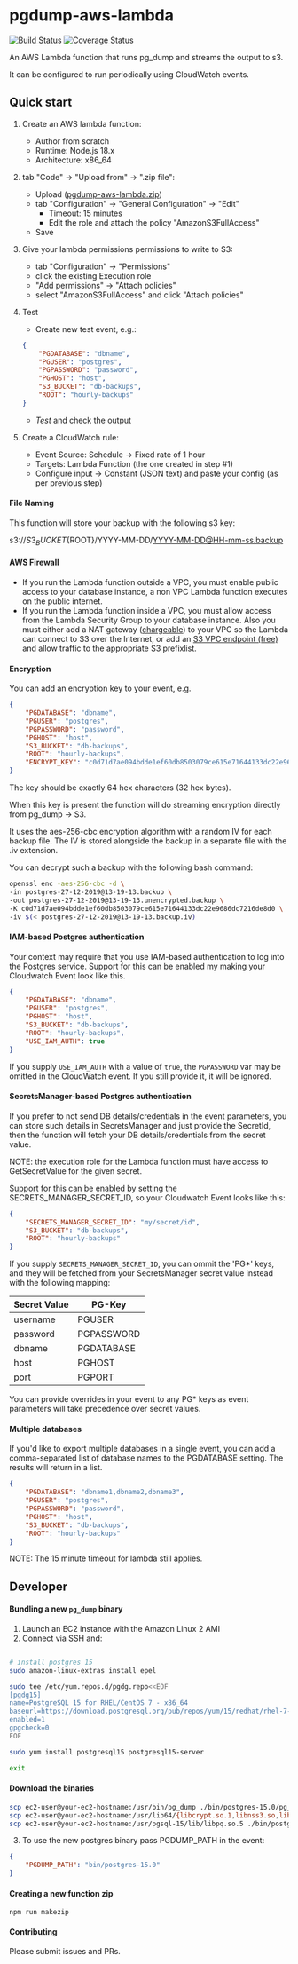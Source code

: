 # pgdump-aws-lambda

[![Build Status](https://travis-ci.org/jameshy/pgdump-aws-lambda.svg?branch=master)](https://travis-ci.org/jameshy/pgdump-aws-lambda)
[![Coverage Status](https://coveralls.io/repos/github/jameshy/pgdump-aws-lambda/badge.svg?branch=master)](https://coveralls.io/github/jameshy/pgdump-aws-lambda?branch=master)

An AWS Lambda function that runs pg_dump and streams the output to s3.

It can be configured to run periodically using CloudWatch events.

## Quick start

1. Create an AWS lambda function:
    - Author from scratch
    - Runtime: Node.js 18.x
    - Architecture: x86_64
2. tab "Code" -> "Upload from" -> ".zip file":
    - Upload ([pgdump-aws-lambda.zip](https://github.com/jameshy/pgdump-aws-lambda/releases/latest))
    - tab "Configuration" -> "General Configuration" -> "Edit"
        - Timeout: 15 minutes
        - Edit the role and attach the policy "AmazonS3FullAccess"
    - Save
3. Give your lambda permissions permissions to write to S3:

    - tab "Configuration" -> "Permissions"
    - click the existing Execution role
    - "Add permissions" -> "Attach policies"
    - select "AmazonS3FullAccess" and click "Attach policies"

4. Test

    - Create new test event, e.g.:

    ```json
    {
        "PGDATABASE": "dbname",
        "PGUSER": "postgres",
        "PGPASSWORD": "password",
        "PGHOST": "host",
        "S3_BUCKET": "db-backups",
        "ROOT": "hourly-backups"
    }
    ```

    - _Test_ and check the output

5. Create a CloudWatch rule:
    - Event Source: Schedule -> Fixed rate of 1 hour
    - Targets: Lambda Function (the one created in step #1)
    - Configure input -> Constant (JSON text) and paste your config (as per previous step)

#### File Naming

This function will store your backup with the following s3 key:

s3://${S3_BUCKET}${ROOT}/YYYY-MM-DD/YYYY-MM-DD@HH-mm-ss.backup

#### AWS Firewall

-   If you run the Lambda function outside a VPC, you must enable public access to your database instance, a non VPC Lambda function executes on the public internet.
-   If you run the Lambda function inside a VPC, you must allow access from the Lambda Security Group to your database instance. Also you must either add a NAT gateway ([chargeable](https://aws.amazon.com/vpc/pricing/)) to your VPC so the Lambda can connect to S3 over the Internet, or add an [S3 VPC endpoint (free)](https://docs.aws.amazon.com/vpc/latest/privatelink/vpc-endpoints-s3.html) and allow traffic to the appropriate S3 prefixlist.

#### Encryption

You can add an encryption key to your event, e.g.

```json
{
    "PGDATABASE": "dbname",
    "PGUSER": "postgres",
    "PGPASSWORD": "password",
    "PGHOST": "host",
    "S3_BUCKET": "db-backups",
    "ROOT": "hourly-backups",
    "ENCRYPT_KEY": "c0d71d7ae094bdde1ef60db8503079ce615e71644133dc22e9686dc7216de8d0"
}
```

The key should be exactly 64 hex characters (32 hex bytes).

When this key is present the function will do streaming encryption directly from pg_dump -> S3.

It uses the aes-256-cbc encryption algorithm with a random IV for each backup file.
The IV is stored alongside the backup in a separate file with the .iv extension.

You can decrypt such a backup with the following bash command:

```bash
openssl enc -aes-256-cbc -d \
-in postgres-27-12-2019@13-19-13.backup \
-out postgres-27-12-2019@13-19-13.unencrypted.backup \
-K c0d71d7ae094bdde1ef60db8503079ce615e71644133dc22e9686dc7216de8d0 \
-iv $(< postgres-27-12-2019@13-19-13.backup.iv)
```

#### IAM-based Postgres authentication

Your context may require that you use IAM-based authentication to log into the Postgres service.
Support for this can be enabled my making your Cloudwatch Event look like this.

```json
{
    "PGDATABASE": "dbname",
    "PGUSER": "postgres",
    "PGHOST": "host",
    "S3_BUCKET": "db-backups",
    "ROOT": "hourly-backups",
    "USE_IAM_AUTH": true
}
```

If you supply `USE_IAM_AUTH` with a value of `true`, the `PGPASSWORD` var may be omitted in the CloudWatch event.
If you still provide it, it will be ignored.

#### SecretsManager-based Postgres authentication

If you prefer to not send DB details/credentials in the event parameters, you can store such details in SecretsManager and just provide the SecretId, then the function will fetch your DB details/credentials from the secret value.

NOTE: the execution role for the Lambda function must have access to GetSecretValue for the given secret.

Support for this can be enabled by setting the SECRETS_MANAGER_SECRET_ID, so your Cloudwatch Event looks like this:

```json
{
    "SECRETS_MANAGER_SECRET_ID": "my/secret/id",
    "S3_BUCKET": "db-backups",
    "ROOT": "hourly-backups"
}
```

If you supply `SECRETS_MANAGER_SECRET_ID`, you can ommit the 'PG\*' keys, and they will be fetched from your SecretsManager secret value instead with the following mapping:

| Secret Value | PG-Key     |
| ------------ | ---------- |
| username     | PGUSER     |
| password     | PGPASSWORD |
| dbname       | PGDATABASE |
| host         | PGHOST     |
| port         | PGPORT     |

You can provide overrides in your event to any PG\* keys as event parameters will take precedence over secret values.

#### Multiple databases

If you'd like to export multiple databases in a single event, you can add a comma-separated list of database names to the PGDATABASE setting. The results will return in a list.

```json
{
    "PGDATABASE": "dbname1,dbname2,dbname3",
    "PGUSER": "postgres",
    "PGPASSWORD": "password",
    "PGHOST": "host",
    "S3_BUCKET": "db-backups",
    "ROOT": "hourly-backups"
}
```

NOTE: The 15 minute timeout for lambda still applies.

## Developer

#### Bundling a new `pg_dump` binary

1. Launch an EC2 instance with the Amazon Linux 2 AMI
2. Connect via SSH and:

```bash

# install postgres 15
sudo amazon-linux-extras install epel

sudo tee /etc/yum.repos.d/pgdg.repo<<EOF
[pgdg15]
name=PostgreSQL 15 for RHEL/CentOS 7 - x86_64
baseurl=https://download.postgresql.org/pub/repos/yum/15/redhat/rhel-7-x86_64
enabled=1
gpgcheck=0
EOF

sudo yum install postgresql15 postgresql15-server

exit
```

#### Download the binaries

```bash
scp ec2-user@your-ec2-hostname:/usr/bin/pg_dump ./bin/postgres-15.0/pg_dump
scp ec2-user@your-ec2-hostname:/usr/lib64/{libcrypt.so.1,libnss3.so,libsmime3.so,libssl3.so,libsasl2.so.3,liblber-2.4.so.2,libldap_r-2.4.so.2} ./bin/postgres-15.0/
scp ec2-user@your-ec2-hostname:/usr/pgsql-15/lib/libpq.so.5 ./bin/postgres-15.0/libpq.so.5
```

3. To use the new postgres binary pass PGDUMP_PATH in the event:

```json
{
    "PGDUMP_PATH": "bin/postgres-15.0"
}
```

#### Creating a new function zip

`npm run makezip`

#### Contributing

Please submit issues and PRs.
